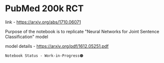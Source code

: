 # PubMed 200k RCT
link - https://arxiv.org/abs/1710.06071

Purpose of the notebook is to replicate "Neural Networks for Joint Sentence Classification" model

model details - https://arxiv.org/pdf/1612.05251.pdf

`Notebook Status - Work-in-Progress🟠`
